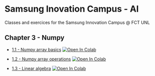 # Samsung Inovation Campus - AI

Classes and exercices for the Samsung Innovation Campus @ FCT UNL

## Chapter 3 - Numpy

* [1.1 - Numpy array basics](https://github.com/dborges14/SamsungInovationCampus_AI/blob/main/Chapter3_NumPy_I.ipynb)  [![Open In Colab](https://colab.research.google.com/assets/colab-badge.svg)](https://colab.research.google.com/github/dborges14/SamsungInovationCampus_AI/blob/main/Chapter3_NumPy_I.ipynb)

* [1.2 - Numpy array operations](https://github.com/dborges14/SamsungInovationCampus_AI/blob/main/Chapter3_NumPy_II.ipynb)  [![Open In Colab](https://colab.research.google.com/assets/colab-badge.svg)](https://colab.research.google.com/github/dborges14/SamsungInovationCampus_AI/blob/main/Chapter3_NumPy_II.ipynb)

* [1.3 - Linear algebra](https://github.com/dborges14/SamsungInovationCampus_AI/blob/main/Chapter3_NumPy_III.ipynb)  [![Open In Colab](https://colab.research.google.com/assets/colab-badge.svg)](https://colab.research.google.com/github/dborges14/SamsungInovationCampus_AI/blob/main/Chapter3_NumPy_III.ipynb)
